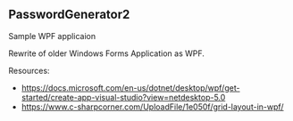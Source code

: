 ## PasswordGenerator2

Sample WPF applicaion

Rewrite of older Windows Forms Application as WPF.

Resources:
- https://docs.microsoft.com/en-us/dotnet/desktop/wpf/get-started/create-app-visual-studio?view=netdesktop-5.0
- https://www.c-sharpcorner.com/UploadFile/1e050f/grid-layout-in-wpf/


